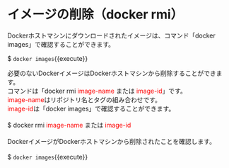 # イメージの削除（docker rmi）
Dockerホストマシンにダウンロードされたイメージは、コマンド「docker images」で確認することができます。  

$ `docker images`{{execute}}  

必要のないDockerイメージはDockerホストマシンから削除することができます。  
コマンドは「docker rmi <span style="color: red; ">image-name</span> または <span style="color: red; ">image-id</span>」です。  
<span style="color: red; ">image-name</span>はリポジトリ名とタグの組み合わせです。  
<span style="color: red; ">image-id</span>は「docker images」で確認することができます。  
<br>
$ docker rmi <span style="color: red; ">image-name</span> または <span style="color: red; ">image-id</span>  
<br>
DockerイメージがDockerホストマシンから削除されたことを確認します。  
<br>
$ `docker images`{{execute}}  
